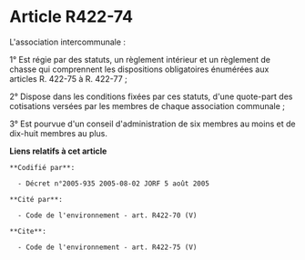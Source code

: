 # Article R422-74

L'association intercommunale : 

1° Est régie par des statuts, un règlement intérieur et un règlement de chasse qui comprennent les dispositions obligatoires
énumérées aux articles R. 422-75 à R. 422-77 ; 

2° Dispose dans les conditions fixées par ces statuts, d'une quote-part des cotisations versées par les membres de chaque
association communale ; 

3° Est pourvue d'un conseil d'administration de six membres au moins et de dix-huit membres au plus.

**Liens relatifs à cet article**

	**Codifié par**:

	  - Décret n°2005-935 2005-08-02 JORF 5 août 2005

	**Cité par**:

	  - Code de l'environnement - art. R422-70 (V)

	**Cite**:

	  - Code de l'environnement - art. R422-75 (V)
